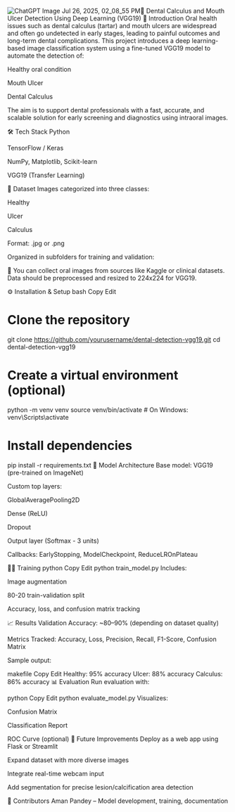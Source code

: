 ![ChatGPT Image Jul 26, 2025, 02_08_55 PM](https://github.com/user-attachments/assets/05cfc119-6725-4e2e-bc2b-e104e37ae7f1)🦷 Dental Calculus and Mouth Ulcer Detection Using Deep Learning (VGG19)
📌 Introduction
Oral health issues such as dental calculus (tartar) and mouth ulcers are widespread and often go undetected in early stages, leading to painful outcomes and long-term dental complications. This project introduces a deep learning-based image classification system using a fine-tuned VGG19 model to automate the detection of:

Healthy oral condition

Mouth Ulcer

Dental Calculus

The aim is to support dental professionals with a fast, accurate, and scalable solution for early screening and diagnostics using intraoral images.

🛠️ Tech Stack
Python

TensorFlow / Keras

NumPy, Matplotlib, Scikit-learn

VGG19 (Transfer Learning)

📂 Dataset
Images categorized into three classes:

Healthy

Ulcer

Calculus

Format: .jpg or .png

Organized in subfolders for training and validation:


📌 You can collect oral images from sources like Kaggle or clinical datasets. Data should be preprocessed and resized to 224x224 for VGG19.

⚙️ Installation & Setup
bash
Copy
Edit
# Clone the repository
git clone https://github.com/yourusername/dental-detection-vgg19.git
cd dental-detection-vgg19

# Create a virtual environment (optional)
python -m venv venv
source venv/bin/activate   # On Windows: venv\Scripts\activate

# Install dependencies
pip install -r requirements.txt
🧠 Model Architecture
Base model: VGG19 (pre-trained on ImageNet)

Custom top layers:

GlobalAveragePooling2D

Dense (ReLU)

Dropout

Output layer (Softmax - 3 units)

Callbacks: EarlyStopping, ModelCheckpoint, ReduceLROnPlateau

🏃‍♂️ Training
python
Copy
Edit
python train_model.py
Includes:

Image augmentation

80-20 train-validation split

Accuracy, loss, and confusion matrix tracking

📈 Results
Validation Accuracy: ~80–90% (depending on dataset quality)

Metrics Tracked: Accuracy, Loss, Precision, Recall, F1-Score, Confusion Matrix

Sample output:

makefile
Copy
Edit
Healthy: 95% accuracy
Ulcer: 88% accuracy
Calculus: 86% accuracy
📊 Evaluation
Run evaluation with:

python
Copy
Edit
python evaluate_model.py
Visualizes:

Confusion Matrix

Classification Report

ROC Curve (optional)
💬 Future Improvements
Deploy as a web app using Flask or Streamlit

Expand dataset with more diverse images

Integrate real-time webcam input

Add segmentation for precise lesion/calcification area detection

🤝 Contributors
Aman Pandey – Model development, training, documentation
